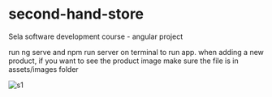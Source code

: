 # second-hand-store
Sela software development course - angular project


run ng serve and npm run server on terminal to run app.
when adding a new product, if you want to see the product image make sure the file is in assets/images folder

![s1](https://github.com/yuvK/second-hand-store/assets/83789663/21cca3e8-f2c9-49ba-9679-24fb11f253cb)
